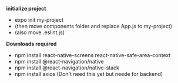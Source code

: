 **initialize project**
- expo init my-project
- (then move components folder and replace App.js to my-project)
- (also move .eslint.js)

**Downloads required**
- npm install react-native-screens react-native-safe-area-context
- npm install @react-navigation/native
- npm install @react-navigation/native-stack
- npm install axios (Don't need this yet but neede for backend)
